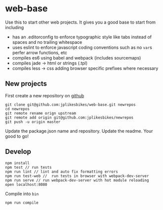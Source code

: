 # web-base
Use this to start other web projects. It gives you a good base to start from including
+ has an .editorconfig to enforce typographic style like tabs instead of spaces and no trailing whitespace
+ uses eslint to enforce javascript coding conventions such as no `var`s perfer arrow functions, etc
+ compiles es6 using babel and webpack (includes sourcemaps)
+ compiles jade -> html or strings (.tpl) 
+ compiles less -> css adding browser specific prefixes where necessary

## New projects
First create a new repository on [github](https://github.com/new)
```
git clone git@github.com:jplikesbikes/web-base.git newrepos
cd newrepos
git remote rename orign upstream
git remote add origin git@github.com:jplikesbikes/newrepos
git push -u origin master  
```
Update the package.json name and repository.
Update the readme.
Your good to go!

## Develop
```
npm install
npm test // run tests
npm run lint // lint and auto fix formatting errors
npm run test-web //  run tests in browser with webpack-dev-server
npm run serve // run webpack-dev-server with hot module reloading
open localhost:8080
```

Compile into `bin`
```
npm run compile
```
